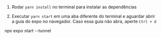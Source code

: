 1. Rodar `yarn install` no terminal para instalar as dependências

2. Executar `yarn start` em uma aba diferente do terminal e aguardar abrir a guia do expo no navegador. Caso essa guia não abra, aperte `Ctrl + d`

npx expo start --tunnel
